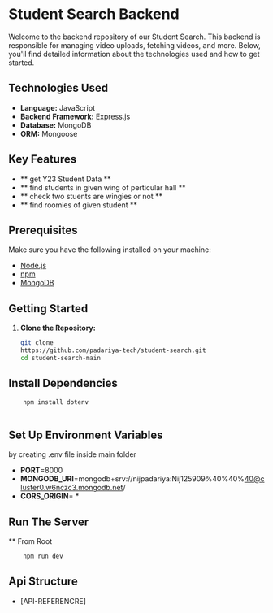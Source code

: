 


# Student Search Backend

Welcome to the backend repository of our Student Search. This backend is responsible for managing video uploads, fetching videos, and more. Below, you'll find detailed information about the technologies used and how to get started.

## Technologies Used

- **Language:** JavaScript
- **Backend Framework:** Express.js
- **Database:** MongoDB
- **ORM:** Mongoose

## Key Features

- ** get Y23 Student Data **
- ** find students in given wing of perticular hall **
- ** check two stuents are wingies or not **
- ** find roomies of given student **
   

## Prerequisites

Make sure you have the following installed on your machine:

- [Node.js](https://nodejs.org/)
- [npm](https://www.npmjs.com/)
- [MongoDB](https://www.mongodb.com/)

## Getting Started

1. **Clone the Repository:**

   ```bash
   git clone 
   https://github.com/padariya-tech/student-search.git
   cd student-search-main
   
   ```


## Install Dependencies 
```bash
    npm install dotenv
    
```
## Set Up Environment Variables
by creating .env file inside main folder
 
- **PORT**=8000
- **MONGODB_URI**=mongodb+srv://nijpadariya:Nij125909%40%40%40@cluster0.w6nczc3.mongodb.net/
- **CORS_ORIGIN**= *


## Run The Server
** From Root
```bash
    npm run dev
```
   

## Api Structure
-  [API-REFERENCRE]
<div class="postman-run-button"
data-postman-action="collection/fork"
data-postman-visibility="public"
data-postman-var-1="31978635-8e00d6d3-d6cd-4f24-91f2-90c64a36f925"
data-postman-collection-url="entityId=31978635-8e00d6d3-d6cd-4f24-91f2-90c64a36f925&entityType=collection&workspaceId=eec5af4f-82d1-4a9c-8946-373679c6b122"></div>
<script type="text/javascript">
  (function (p,o,s,t,m,a,n) {
    !p[s] && (p[s] = function () { (p[t] || (p[t] = [])).push(arguments); });
    !o.getElementById(s+t) && o.getElementsByTagName("head")[0].appendChild((
      (n = o.createElement("script")),
      (n.id = s+t), (n.async = 1), (n.src = m), n
    ));
  }(window, document, "_pm", "PostmanRunObject", "https://run.pstmn.io/button.js"));
</script>



